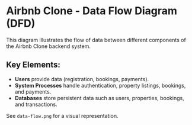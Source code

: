 # Airbnb Clone - Data Flow Diagram (DFD)

This diagram illustrates the flow of data between different components of the Airbnb Clone backend system.

## Key Elements:
- **Users** provide data (registration, bookings, payments).
- **System Processes** handle authentication, property listings, bookings, and payments.
- **Databases** store persistent data such as users, properties, bookings, and transactions.

See `data-flow.png` for a visual representation.
